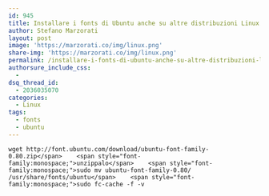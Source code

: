 ```yaml
---
id: 945
title: Installare i fonts di Ubuntu anche su altre distribuzioni Linux
author: Stefano Marzorati
layout: post
image: 'https://marzorati.co/img/linux.png'
share-img: 'https://marzorati.co/img/linux.png'
permalink: /installare-i-fonts-di-ubuntu-anche-su-altre-distribuzioni-linux/
authorsure_include_css:
  - 
dsq_thread_id:
  - 2036035070
categories:
  - Linux
tags:
  - fonts
  - ubuntu
---
```

`wget http://font.ubuntu.com/download/ubuntu-font-family-0.80.zip</span>   
<span style="font-family:monospace;">unzippalo</span>   
<span style="font-family:monospace;">sudo mv ubuntu-font-family-0.80/ /usr/share/fonts/ubuntu</span>   
<span style="font-family:monospace;">sudo fc-cache -f -v`